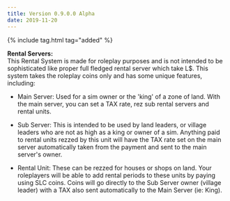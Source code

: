 ```yaml
---
title: Version 0.9.0.0 Alpha
date: 2019-11-20
---
```

{% include tag.html tag="added" %}

**Rental Servers:**<br>
This Rental System is made for roleplay purposes and is not intended to be sophisticated like proper full fledged rental server which take L$. This system takes the roleplay coins only and has some unique features, including:

- Main Server: Used for a sim owner or the 'king' of a zone of land. With the main server, you can set a TAX rate, rez sub rental servers and rental units.

- Sub Server: This is intended to be used by land leaders, or village leaders who are not as high as a king or owner of a sim. Anything paid to rental units rezzed by this unit will have the TAX rate set on the main server automatically taken from the payment and sent to the main server's owner.

- Rental Unit: These can be rezzed for houses or shops on land. Your roleplayers will be able to add rental periods to these units by paying using SLC coins. Coins will go directly to the Sub Server owner (village leader) with a TAX also sent automatically to the Main Server (ie: King). 
